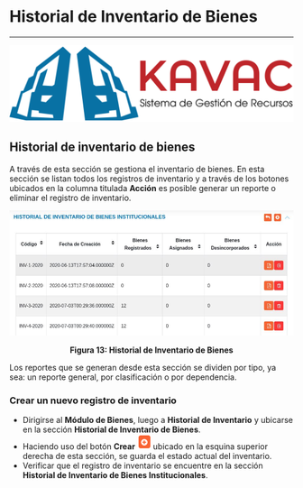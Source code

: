 # Historial de Inventario de Bienes 
***********************************

![Screenshot](img/logokavac.png#imagen)

## Historial de inventario de bienes 

A través de esta sección se gestiona el inventario de bienes.	En esta sección se listan todos los registros de inventario y a través de los botones ubicados en la columna titulada **Acción** es posible generar un reporte o eliminar el registro de inventario.  

![Screenshot](img/figure_13.jpg)<div style="text-align: center;font-weight: bold">Figura 13: Historial de Inventario de Bienes</div>

Los reportes que se generan desde esta sección se dividen por tipo, ya sea: un reporte general, por clasificación o por dependencia. 

### Crear un nuevo registro de inventario 

- Dirigirse al **Módulo de Bienes**, luego a **Historial de Inventario** y ubicarse en la sección **Historial de Inventario de Bienes**.
- Haciendo uso del botón **Crear** ![Screenshot](img/create.png#imagen) ubicado en la esquina superior derecha de esta sección, se guarda el estado actual del inventario.    
- Verificar que el registro de inventario se encuentre en la sección **Historial de Inventario de Bienes Institucionales**.

























   